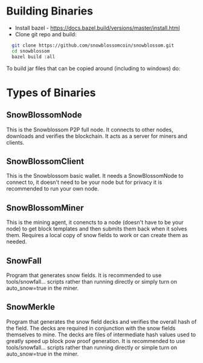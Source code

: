
# Building Binaries

* Install bazel - https://docs.bazel.build/versions/master/install.html
* Clone git repo and build:
```bash
  git clone https://github.com/snowblossomcoin/snowblossom.git
  cd snowblossom
  bazel build :all
```

To build jar files that can be copied around (including to windows) do:


# Types of Binaries

## SnowBlossomNode

This is the Snowblossom P2P full node.  It connects to other nodes, downloads and verifies the blockchain.  It acts as a server for miners and clients.

## SnowBlossomClient

This is the Snowblossom basic wallet.  It needs a SnowBlossomNode to connect to, it doesn't need to be your node but for privacy it is recommended to run your own node.

## SnowBlossomMiner

This is the mining agent, it conencts to a node (doesn't have to be your node) to get block templates and then submits them back when it solves them.  Requires a local copy of snow fields to work or can create them as needed.

## SnowFall

Program that generates snow fields.  It is recommended to use tools/snowfall... scripts rather than running directly
or simply turn on auto_snow=true in the miner.

## SnowMerkle

Program that generates the snow field decks and verifies the overall hash of the field.  The decks are required in conjunction with the snow fields themselves to mine.  The decks are files of intermediate hash values used to greatly speed up block pow proof generation.
It is recommended to use tools/snowfall... scripts rather than running directly or simple turn on auto_snow=true in the miner.


